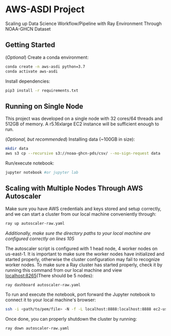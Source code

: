 # AWS-ASDI Project
Scaling up Data Science Workflow/Pipeline with Ray Environment Through NOAA-GHCN Dataset

## Getting Started
(*Optional*) Create a conda environment:
```sh
conda create -n aws-asdi python=3.7
conda activate aws-asdi
```

Install dependencies:
```sh
pip3 install -r requirements.txt
```

## Running on Single Node
This project was developed on a single node with 32 cores/64 threads and 512GB of memory. A r5.16xlarge EC2 instance will be sufficient enough to run.

(*Optional, but recommended*) Installing data (~100GB in size):
```sh
mkdir data
aws s3 cp --recursive s3://noaa-ghcn-pds/csv/ --no-sign-request data
```

Run/execute notebook:
```sh
jupyter notebook #or jupyter lab
```

## Scaling with Multiple Nodes Through AWS Autoscaler
Make sure you have AWS credentials and keys stored and setup correctly, and we can start a cluster from our local machine conveniently through:
```sh
ray up autoscaler-raw.yaml
```

*Additionally, make sure the directory paths to your local machine are configured correctly on lines 105*

The autoscaler script is configured with 1 head node, 4 worker nodes on us-east-1. It is important to make sure the worker nodes have initialized and started properly, otherwise the cluster configuration may fail to recognize worker nodes. To make sure a Ray cluster has started properly, check it by running this command from our local machine and view [localhost:8265](localhost:8265)(There should be 5 nodes):
```sh
ray dashboard autoscaler-raw.yaml
```

To run and execute the notebook, port forward the Jupyter notebook to connect it to your local machine's browser:
```sh
ssh -i <path/to/pem/file> -N -f -L localhost:8888:localhost:8888 ec2-user@<public.ipv4.address>
```

Once done, you can properly shutdown the cluster by running:
```sh
ray down autoscaler-raw.yaml
```